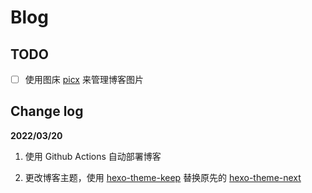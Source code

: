 # Blog

## TODO

- [ ] 使用图床 [picx](https://github.com/XPoet/picx) 来管理博客图片

## Change log

**2022/03/20**

1. 使用 Github Actions 自动部署博客

2. 更改博客主题，使用 [hexo-theme-keep](https://github.com/XPoet/hexo-theme-keep) 替换原先的 [hexo-theme-next](https://github.com/theme-next/hexo-theme-next)


